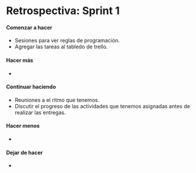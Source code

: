 <h1>Retrospectiva: Sprint 1</h1>

<h4>Comenzar a hacer</h4>

- Sesiones para ver reglas de programación.
- Agregar las tareas al tabledo de trello.

<h4>Hacer más</h4>

- 

<h4>Continuar haciendo</h4>

- Reuniones a el ritmo que tenemos.
- Discutir el progreso de las actividades que tenemos asignadas antes de realizar las entregas.

<h4>Hacer menos</h4>

- 

<h4>Dejar de hacer</h4>

- 
